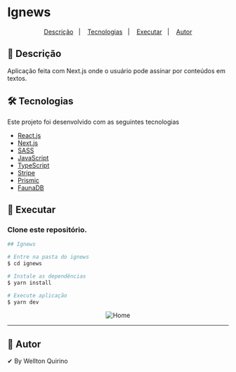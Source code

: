 # Ignews

<p align="center">
  <a href="#page_facing_up-descrição">Descrição</a>&nbsp;&nbsp;&nbsp;|&nbsp;&nbsp;&nbsp;
  <a href="#-tecnologias">Tecnologias</a>&nbsp;&nbsp;&nbsp;|&nbsp;&nbsp;&nbsp;
  <a href="#closed_book-executar">Executar</a>&nbsp;&nbsp;&nbsp;|&nbsp;&nbsp;&nbsp;
  <a href="#man-Autor">Autor</a>
</p>

## :page_facing_up: Descrição

Aplicação feita com Next.js onde o usuário pode assinar por conteúdos em textos.

## 🛠 Tecnologias

Este projeto foi desenvolvido com as seguintes tecnologias

- [React.js](https://pt-br.reactjs.org/)
- [Next.js](https://nextjs.org/)
- [SASS](https://sass-lang.com/)
- [JavaScript](https://developer.mozilla.org/pt-BR/docs/Web/JavaScript)
- [TypeScript](https://www.typescriptlang.org/)
- [Stripe](https://stripe.com/br)
- [Prismic](https://prismic.io/)
- [FaunaDB](https://fauna.com/)

## :closed_book: Executar

### Clone este repositório.

```bash
## Ignews

# Entre na pasta do ignews
$ cd ignews

# Instale as dependências
$ yarn install

# Execute aplicação
$ yarn dev

```

<p align="center">
<img alt="Home" src="https://user-images.githubusercontent.com/12499627/173084392-148547ae-ffaf-4d0b-a40d-198d0a68d362.png" />
</p>

---

## :man: Autor

✔ By Wellton Quirino
